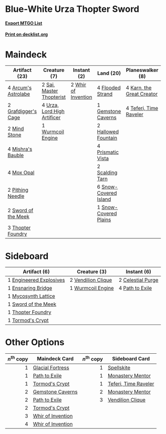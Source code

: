 # Blue-White Urza Thopter Sword

#### [Export MTGO List](../collection/Blue-White%20Urza%20Thopter%20Sword/Blue-White%20Urza%20Thopter%20Sword.txt)
#### [Print on decklist.org](http://decklist.org/?deckmain=4%09Arcum's%20Astrolabe%0A4%09Flooded%20Strand%0A1%09Gemstone%20Caverns%0A2%09Grafdigger's%20Cage%0A2%09Hallowed%20Fountain%0A4%09Karn,%20the%20Great%20Creator%0A2%09Mind%20Stone%0A4%09Mishra's%20Bauble%0A4%09Mox%20Opal%0A2%09Pithing%20Needle%0A4%09Prismatic%20Vista%0A2%09Sai,%20Master%20Thopterist%0A2%09Scalding%20Tarn%0A6%09Snow-Covered%20Island%0A1%09Snow-Covered%20Plains%0A2%09Sword%20of%20the%20Meek%0A4%09Teferi,%20Time%20Raveler%0A3%09Thopter%20Foundry%0A4%09Urza,%20Lord%20High%20Artificer%0A2%09Whir%20of%20Invention%0A1%09Wurmcoil%20Engine&deckside=2%09Celestial%20Purge%0A1%09Engineered%20Explosives%0A1%09Ensnaring%20Bridge%0A1%09Mycosynth%20Lattice%0A4%09Path%20to%20Exile%0A1%09Sword%20of%20the%20Meek%0A1%09Thopter%20Foundry%0A1%09Tormod's%20Crypt%0A2%09Vendilion%20Clique%0A1%09Wurmcoil%20Engine)
# Maindeck

|                                        Artifact (23)                                         |                                             Creature (7)                                             |                                         Instant (2)                                          |                                           Land (20)                                            |                                          Planeswalker (8)                                          |
|----------------------------------------------------------------------------------------------|------------------------------------------------------------------------------------------------------|----------------------------------------------------------------------------------------------|------------------------------------------------------------------------------------------------|----------------------------------------------------------------------------------------------------|
|4 [Arcum's Astrolabe](http://gatherer.wizards.com/Pages/Card/Details.aspx?multiverseid=464169)|2 [Sai, Master Thopterist](http://gatherer.wizards.com/Pages/Card/Details.aspx?multiverseid=447205)   |2 [Whir of Invention](http://gatherer.wizards.com/Pages/Card/Details.aspx?multiverseid=423716)|4 [Flooded Strand](http://gatherer.wizards.com/Pages/Card/Details.aspx?multiverseid=405098)     |4 [Karn, the Great Creator](http://gatherer.wizards.com/Pages/Card/Details.aspx?multiverseid=460928)|
|2 [Grafdigger's Cage](http://gatherer.wizards.com/Pages/Card/Details.aspx?multiverseid=278452)|4 [Urza, Lord High Artificer](http://gatherer.wizards.com/Pages/Card/Details.aspx?multiverseid=464024)|                                                                                              |1 [Gemstone Caverns](http://gatherer.wizards.com/Pages/Card/Details.aspx?multiverseid=122094)   |4 [Teferi, Time Raveler](http://gatherer.wizards.com/Pages/Card/Details.aspx?multiverseid=461148)   |
|2 [Mind Stone](http://gatherer.wizards.com/Pages/Card/Details.aspx?multiverseid=135280)       |1 [Wurmcoil Engine](http://gatherer.wizards.com/Pages/Card/Details.aspx?multiverseid=389756)          |                                                                                              |2 [Hallowed Fountain](http://gatherer.wizards.com/Pages/Card/Details.aspx?multiverseid=97071)   |                                                                                                    |
|4 [Mishra's Bauble](http://gatherer.wizards.com/Pages/Card/Details.aspx?multiverseid=122122)  |                                                                                                      |                                                                                              |4 [Prismatic Vista](http://gatherer.wizards.com/Pages/Card/Details.aspx?multiverseid=464193)    |                                                                                                    |
|4 [Mox Opal](http://gatherer.wizards.com/Pages/Card/Details.aspx?multiverseid=397719)         |                                                                                                      |                                                                                              |2 [Scalding Tarn](http://gatherer.wizards.com/Pages/Card/Details.aspx?multiverseid=405107)      |                                                                                                    |
|2 [Pithing Needle](http://gatherer.wizards.com/Pages/Card/Details.aspx?multiverseid=129526)   |                                                                                                      |                                                                                              |6 [Snow-Covered Island](http://gatherer.wizards.com/Pages/Card/Details.aspx?multiverseid=121130)|                                                                                                    |
|2 [Sword of the Meek](http://gatherer.wizards.com/Pages/Card/Details.aspx?multiverseid=126215)|                                                                                                      |                                                                                              |1 [Snow-Covered Plains](http://gatherer.wizards.com/Pages/Card/Details.aspx?multiverseid=121267)|                                                                                                    |
|3 [Thopter Foundry](http://gatherer.wizards.com/Pages/Card/Details.aspx?multiverseid=183017)  |                                                                                                      |                                                                                              |                                                                                                |                                                                                                    |


# Sideboard

|                                          Artifact (6)                                           |                                        Creature (3)                                         |                                        Instant (6)                                         |
|-------------------------------------------------------------------------------------------------|---------------------------------------------------------------------------------------------|--------------------------------------------------------------------------------------------|
|1 [Engineered Explosives](http://gatherer.wizards.com/Pages/Card/Details.aspx?multiverseid=50139)|2 [Vendilion Clique](http://gatherer.wizards.com/Pages/Card/Details.aspx?multiverseid=442065)|2 [Celestial Purge](http://gatherer.wizards.com/Pages/Card/Details.aspx?multiverseid=183055)|
|1 [Ensnaring Bridge](http://gatherer.wizards.com/Pages/Card/Details.aspx?multiverseid=15866)     |1 [Wurmcoil Engine](http://gatherer.wizards.com/Pages/Card/Details.aspx?multiverseid=389756) |4 [Path to Exile](http://gatherer.wizards.com/Pages/Card/Details.aspx?multiverseid=220511)  |
|1 [Mycosynth Lattice](http://gatherer.wizards.com/Pages/Card/Details.aspx?multiverseid=446209)   |                                                                                             |                                                                                            |
|1 [Sword of the Meek](http://gatherer.wizards.com/Pages/Card/Details.aspx?multiverseid=126215)   |                                                                                             |                                                                                            |
|1 [Thopter Foundry](http://gatherer.wizards.com/Pages/Card/Details.aspx?multiverseid=183017)     |                                                                                             |                                                                                            |
|1 [Tormod's Crypt](http://gatherer.wizards.com/Pages/Card/Details.aspx?multiverseid=389723)      |                                                                                             |                                                                                            |


# Other Options

|*n*<sup>th</sup> copy|                                       Maindeck Card                                        |*n*<sup>th</sup> copy|                                        Sideboard Card                                         |
|--------------------:|--------------------------------------------------------------------------------------------|--------------------:|-----------------------------------------------------------------------------------------------|
|                    1|[Glacial Fortress](http://gatherer.wizards.com/Pages/Card/Details.aspx?multiverseid=190562) |                    1|[Spellskite](http://gatherer.wizards.com/Pages/Card/Details.aspx?multiverseid=397743)          |
|                    1|[Path to Exile](http://gatherer.wizards.com/Pages/Card/Details.aspx?multiverseid=220511)    |                    1|[Monastery Mentor](http://gatherer.wizards.com/Pages/Card/Details.aspx?multiverseid=391883)    |
|                    1|[Tormod's Crypt](http://gatherer.wizards.com/Pages/Card/Details.aspx?multiverseid=389723)   |                    1|[Teferi, Time Raveler](http://gatherer.wizards.com/Pages/Card/Details.aspx?multiverseid=461148)|
|                    2|[Gemstone Caverns](http://gatherer.wizards.com/Pages/Card/Details.aspx?multiverseid=122094) |                    2|[Monastery Mentor](http://gatherer.wizards.com/Pages/Card/Details.aspx?multiverseid=391883)    |
|                    2|[Path to Exile](http://gatherer.wizards.com/Pages/Card/Details.aspx?multiverseid=220511)    |                    3|[Vendilion Clique](http://gatherer.wizards.com/Pages/Card/Details.aspx?multiverseid=442065)    |
|                    2|[Tormod's Crypt](http://gatherer.wizards.com/Pages/Card/Details.aspx?multiverseid=389723)   |                     |                                                                                               |
|                    3|[Whir of Invention](http://gatherer.wizards.com/Pages/Card/Details.aspx?multiverseid=423716)|                     |                                                                                               |
|                    4|[Whir of Invention](http://gatherer.wizards.com/Pages/Card/Details.aspx?multiverseid=423716)|                     |                                                                                               |

